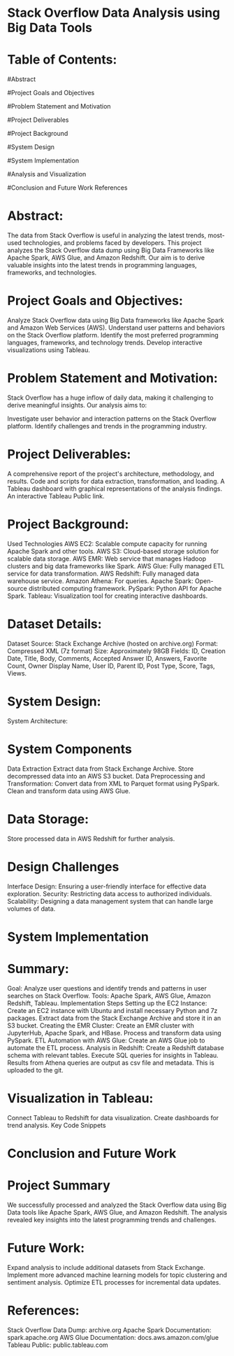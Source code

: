 # Stack Overflow Data Analysis using Big Data Tools

# Table of Contents: 

#Abstract

#Project Goals and Objectives

#Problem Statement and Motivation

#Project Deliverables

#Project Background

#System Design

#System Implementation

#Analysis and Visualization

#Conclusion and Future Work
References


# Abstract:
The data from Stack Overflow is useful in analyzing the latest trends, most-used technologies, and problems faced by developers. This project analyzes the Stack Overflow data dump using Big Data Frameworks like Apache Spark, AWS Glue, and Amazon Redshift. Our aim is to derive valuable insights into the latest trends in programming languages, frameworks, and technologies.

# Project Goals and Objectives:
Analyze Stack Overflow data using Big Data frameworks like Apache Spark and Amazon Web Services (AWS).
Understand user patterns and behaviors on the Stack Overflow platform.
Identify the most preferred programming languages, frameworks, and technology trends.
Develop interactive visualizations using Tableau.

# Problem Statement and Motivation:
Stack Overflow has a huge inflow of daily data, making it challenging to derive meaningful insights. Our analysis aims to:

Investigate user behavior and interaction patterns on the Stack Overflow platform.
Identify challenges and trends in the programming industry.

# Project Deliverables:
A comprehensive report of the project's architecture, methodology, and results.
Code and scripts for data extraction, transformation, and loading.
A Tableau dashboard with graphical representations of the analysis findings.
An interactive Tableau Public link.

# Project Background:
Used Technologies
AWS EC2: Scalable compute capacity for running Apache Spark and other tools.
AWS S3: Cloud-based storage solution for scalable data storage.
AWS EMR: Web service that manages Hadoop clusters and big data frameworks like Spark.
AWS Glue: Fully managed ETL service for data transformation.
AWS Redshift: Fully managed data warehouse service.
Amazon Athena: For queries.
Apache Spark: Open-source distributed computing framework.
PySpark: Python API for Apache Spark.
Tableau: Visualization tool for creating interactive dashboards.

# Dataset Details:
Dataset Source: Stack Exchange Archive (hosted on archive.org)
Format: Compressed XML (7z format)
Size: Approximately 98GB
Fields:
ID, Creation Date, Title, Body, Comments, Accepted Answer ID, Answers, Favorite Count, Owner Display Name, User ID, Parent ID, Post Type, Score, Tags, Views.

# System Design:
System Architecture:

# System Components
Data Extraction
Extract data from Stack Exchange Archive.
Store decompressed data into an AWS S3 bucket.
Data Preprocessing and Transformation:
Convert data from XML to Parquet format using PySpark.
Clean and transform data using AWS Glue.

# Data Storage:
Store processed data in AWS Redshift for further analysis.

# Design Challenges
Interface Design: Ensuring a user-friendly interface for effective data exploration.
Security: Restricting data access to authorized individuals.
Scalability: Designing a data management system that can handle large volumes of data.

# System Implementation

# Summary:
Goal: Analyze user questions and identify trends and patterns in user searches on Stack Overflow.
Tools: Apache Spark, AWS Glue, Amazon Redshift, Tableau.
Implementation Steps
Setting up the EC2 Instance:
Create an EC2 instance with Ubuntu and install necessary Python and 7z packages.
Extract data from the Stack Exchange Archive and store it in an S3 bucket.
Creating the EMR Cluster:
Create an EMR cluster with JupyterHub, Apache Spark, and HBase.
Process and transform data using PySpark.
ETL Automation with AWS Glue:
Create an AWS Glue job to automate the ETL process.
Analysis in Redshift:
Create a Redshift database schema with relevant tables.
Execute SQL queries for insights in Tableau.
Results from Athena queries are output as csv file and metadata. This is uploaded to the git.

# Visualization in Tableau:
Connect Tableau to Redshift for data visualization.
Create dashboards for trend analysis.
Key Code Snippets

# Conclusion and Future Work
# Project Summary
We successfully processed and analyzed the Stack Overflow data using Big Data tools like Apache Spark, AWS Glue, and Amazon Redshift.
The analysis revealed key insights into the latest programming trends and challenges.

# Future Work:
Expand analysis to include additional datasets from Stack Exchange.
Implement more advanced machine learning models for topic clustering and sentiment analysis.
Optimize ETL processes for incremental data updates.

# References:
Stack Overflow Data Dump: archive.org
Apache Spark Documentation: spark.apache.org
AWS Glue Documentation: docs.aws.amazon.com/glue
Tableau Public: public.tableau.com
